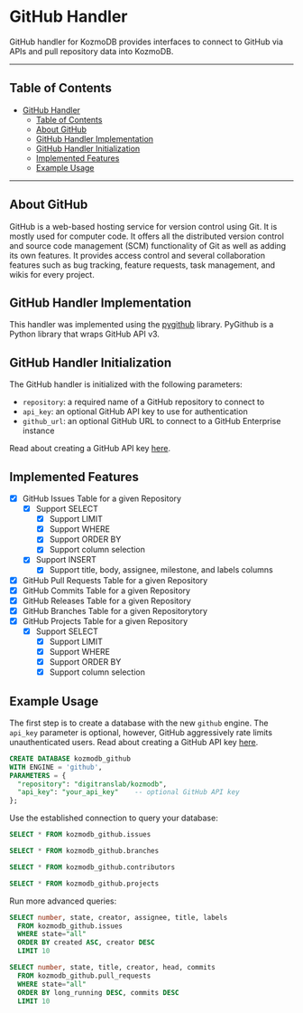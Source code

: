 # GitHub Handler

GitHub handler for KozmoDB provides interfaces to connect to GitHub via APIs and pull repository data into KozmoDB.

---

## Table of Contents

- [GitHub Handler](#github-handler)
  - [Table of Contents](#table-of-contents)
  - [About GitHub](#about-github)
  - [GitHub Handler Implementation](#github-handler-implementation)
  - [GitHub Handler Initialization](#github-handler-initialization)
  - [Implemented Features](#implemented-features)
  - [Example Usage](#example-usage)

---

## About GitHub

GitHub is a web-based hosting service for version control using Git. It is mostly used for computer code.
It offers all the distributed version control and source code management (SCM) functionality
of Git as well as adding its own features. It provides access control and several collaboration
features such as bug tracking, feature requests, task management, and wikis for every project.

## GitHub Handler Implementation

This handler was implemented using the [pygithub](https://github.com/PyGithub/PyGithub) library.
PyGithub is a Python library that wraps GitHub API v3.

## GitHub Handler Initialization

The GitHub handler is initialized with the following parameters:

- `repository`: a required name of a GitHub repository to connect to
- `api_key`: an optional GitHub API key to use for authentication
- `github_url`: an optional GitHub URL to connect to a GitHub Enterprise instance

Read about creating a GitHub API key [here](https://docs.github.com/en/github/authenticating-to-github/creating-a-personal-access-token).

## Implemented Features

- [x] GitHub Issues Table for a given Repository
  - [x] Support SELECT
    - [x] Support LIMIT
    - [x] Support WHERE
    - [x] Support ORDER BY
    - [x] Support column selection
  - [x] Support INSERT
    - [x] Support title, body, assignee, milestone, and labels columns
- [x] GitHub Pull Requests Table for a given Repository
- [x] GitHub Commits Table for a given Repository
- [x] GitHub Releases Table for a given Repository
- [x] GitHub Branches Table for a given Repositorytory
- [x] GitHub Projects Table for a given Repository
  - [x] Support SELECT
    - [x] Support LIMIT
    - [x] Support WHERE
    - [x] Support ORDER BY
    - [x] Support column selection

## Example Usage

The first step is to create a database with the new `github` engine. The `api_key` parameter is optional,
however, GitHub aggressively rate limits unauthenticated users. Read about creating a GitHub API key [here](https://docs.github.com/en/github/authenticating-to-github/creating-a-personal-access-token).

~~~~sql
CREATE DATABASE kozmodb_github
WITH ENGINE = 'github',
PARAMETERS = {
  "repository": "digitranslab/kozmodb",
  "api_key": "your_api_key"    -- optional GitHub API key
};
~~~~

Use the established connection to query your database:

~~~~sql
SELECT * FROM kozmodb_github.issues
~~~~

~~~~sql
SELECT * FROM kozmodb_github.branches
~~~~

~~~~sql
SELECT * FROM kozmodb_github.contributors
~~~~

~~~~sql
SELECT * FROM kozmodb_github.projects
~~~~

Run more advanced queries:

~~~~sql
SELECT number, state, creator, assignee, title, labels
  FROM kozmodb_github.issues
  WHERE state="all"
  ORDER BY created ASC, creator DESC
  LIMIT 10
~~~~

~~~~sql
SELECT number, state, title, creator, head, commits
  FROM kozmodb_github.pull_requests
  WHERE state="all"
  ORDER BY long_running DESC, commits DESC
  LIMIT 10
~~~~


